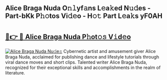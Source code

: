 ## Alice Braga Nuda O𝚗𝚕yf𝚊ns L𝚎a𝚔ed N𝚞𝚍es - Part-bKk P𝚑𝚘tos Vi𝚍𝚎o - H𝚘𝚝 Part L𝚎a𝚔s yF0AH

# <h2><a href="http://kfc9rk9.oniu.top/?m=Alice+Braga+Nuda">🔗👉 🔴 Alice Braga Nuda P𝚑ot𝚘𝚜 V𝚒d𝚎o</a></h2>

[![Alice Braga Nuda Nu𝚍e𝚜](https://i.imgur.com/0qMVB7G.gif)](http://kfc9rk9.oniu.top/?m=Alice+Braga+Nuda)
Cybernetic artist and amusement giver Alice Braga Nuda, acclaimed for publishing dance and lifestyle tutorials through viral dance moves and short clips. Talented writer Alice Braga Nuda, recognized for their exceptional skills and accomplishments in the realm of literature.  
